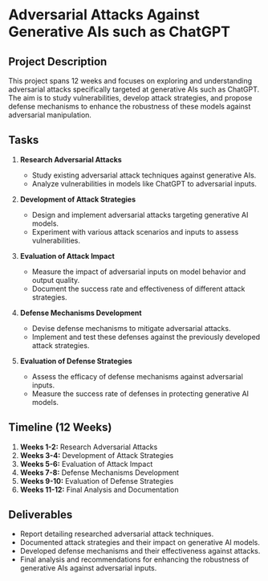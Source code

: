 # Adversarial Attacks Against Generative AIs such as ChatGPT

## Project Description
This project spans 12 weeks and focuses on exploring and understanding adversarial attacks specifically targeted at generative AIs such as ChatGPT. The aim is to study vulnerabilities, develop attack strategies, and propose defense mechanisms to enhance the robustness of these models against adversarial manipulation.

## Tasks
1. **Research Adversarial Attacks**
   - Study existing adversarial attack techniques against generative AIs.
   - Analyze vulnerabilities in models like ChatGPT to adversarial inputs.

2. **Development of Attack Strategies**
   - Design and implement adversarial attacks targeting generative AI models.
   - Experiment with various attack scenarios and inputs to assess vulnerabilities.

3. **Evaluation of Attack Impact**
   - Measure the impact of adversarial inputs on model behavior and output quality.
   - Document the success rate and effectiveness of different attack strategies.

4. **Defense Mechanisms Development**
   - Devise defense mechanisms to mitigate adversarial attacks.
   - Implement and test these defenses against the previously developed attack strategies.

5. **Evaluation of Defense Strategies**
   - Assess the efficacy of defense mechanisms against adversarial inputs.
   - Measure the success rate of defenses in protecting generative AI models.

## Timeline (12 Weeks)
1. **Weeks 1-2:** Research Adversarial Attacks
2. **Weeks 3-4:** Development of Attack Strategies
3. **Weeks 5-6:** Evaluation of Attack Impact
4. **Weeks 7-8:** Defense Mechanisms Development
5. **Weeks 9-10:** Evaluation of Defense Strategies
6. **Weeks 11-12:** Final Analysis and Documentation

## Deliverables
- Report detailing researched adversarial attack techniques.
- Documented attack strategies and their impact on generative AI models.
- Developed defense mechanisms and their effectiveness against attacks.
- Final analysis and recommendations for enhancing the robustness of generative AIs against adversarial inputs.
